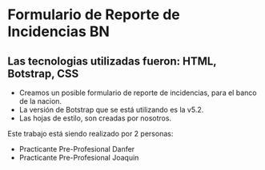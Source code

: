 # Formulario de Reporte de Incidencias BN
## Las tecnologias utilizadas fueron: HTML, Botstrap, CSS
* Creamos un posible formulario de reporte de incidencias, para el banco de la nacion.
* La versión de Botstrap que se está utilizando es la v5.2.
* Las hojas de estilo, son creadas por nosotros.

Este trabajo está siendo realizado por 2 personas:
- Practicante Pre-Profesional Danfer
- Practicante Pre-Profesional Joaquin